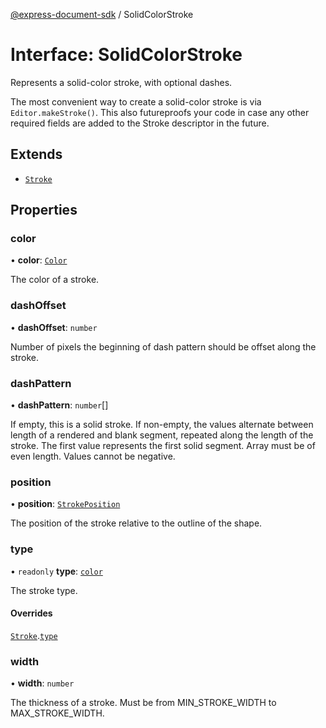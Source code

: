 [@express-document-sdk](../overview.md) / SolidColorStroke

# Interface: SolidColorStroke

Represents a solid-color stroke, with optional dashes.

The most convenient way to create a solid-color stroke is via `Editor.makeStroke()`. This also futureproofs
your code in case any other required fields are added to the Stroke descriptor in the future.

## Extends

-   [`Stroke`](stroke.md)

## Properties

### color

• **color**: [`Color`](color.md)

The color of a stroke.

<HorizontalLine />

### dashOffset

• **dashOffset**: `number`

Number of pixels the beginning of dash pattern should be offset along the stroke.

<HorizontalLine />

### dashPattern

• **dashPattern**: `number`[]

If empty, this is a solid stroke.
If non-empty, the values alternate between length of a rendered and blank segment,
repeated along the length of the stroke. The first value represents the first solid segment.
Array must be of even length. Values cannot be negative.

<HorizontalLine />

### position

• **position**: [`StrokePosition`](../enumerations/stroke-position.md)

The position of the stroke relative to the outline of the shape.

<HorizontalLine />

### type

• `readonly` **type**: [`color`](../enumerations/stroke-type.md#color)

The stroke type.

#### Overrides

[`Stroke`](stroke.md).[`type`](stroke.md#type)

<HorizontalLine />

### width

• **width**: `number`

The thickness of a stroke. Must be from MIN_STROKE_WIDTH to MAX_STROKE_WIDTH.
